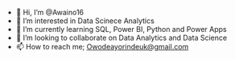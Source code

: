 - 👋 Hi, I’m @Awaino16
- 👀 I’m interested in Data Scinece Analytics
- 🌱 I’m currently learning SQL, Power BI, Python and  Power Apps
- 💞️ I’m looking to collaborate on Data Analytics and Data Science 
- 📫 How to reach me; Owodeayorindeuk@gmail.com

<!---
Awaino16/Awaino16 is a ✨ special ✨ repository because its `README.md` (this file) appears on your GitHub profile.
You can click the Preview link to take a look at your changes.
--->
